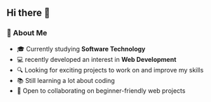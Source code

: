 ## Hi there 👋

<!--
**Keneshel/Keneshel** is a ✨ _special_ ✨ repository because its `README.md` (this file) appears on your GitHub profile.

Here are some ideas to get you started:

- 🔭 I’m currently working on ...
- 🌱 I’m currently learning ...
- 👯 I’m looking to collaborate on ...
- 🤔 I’m looking for help with ...
- 💬 Ask me about ...
- 📫 How to reach me: ...
- 😄 Pronouns: ...
- ⚡ Fun fact: ...
-->

### 🌱 About Me  
- 🎓 Currently studying **Software Technology**
- 💻 recently developed an interest in **Web Development**
- 🔍 Looking for exciting projects to work on and improve my skills
- 📚 Still learning a lot about coding
- 🚀 Open to collaborating on beginner-friendly web projects 
